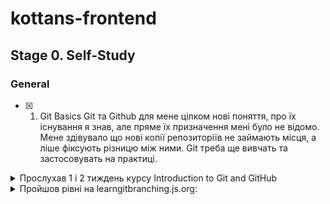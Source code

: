 # kottans-frontend

## Stage 0. Self-Study

### General
 
- [x] 1. Git Basics
Git та Github для мене цілком нові поняття, про їх існування я знав, але пряме їх призначення мені було не відомо.
Мене здівувало що нові копії репозиторіїв не займають місця, а ліше фіксують різницю між ними.
Git треба ще вивчать та застосовувать на практиці.
<details>
  <summary>
  Прослухав 1 і 2 тиждень курсу Introduction to Git and GitHub
  </summary>
 
![Quiz](https://github.com/wwwowka/kottans-frontend/blob/main/git_basics/git-learngitbranching-0.jpg)  
![Quiz](https://github.com/wwwowka/kottans-frontend/blob/main/git_basics/git-learngitbranching-1.jpg) 
 
</details> 
<details>
  <summary>
Пройшов рівні на learngitbranching.js.org:
</summary>
 
![Quiz](https://github.com/wwwowka/kottans-frontend/blob/main/git_basics/git-final.jpg)  
 
</details>
